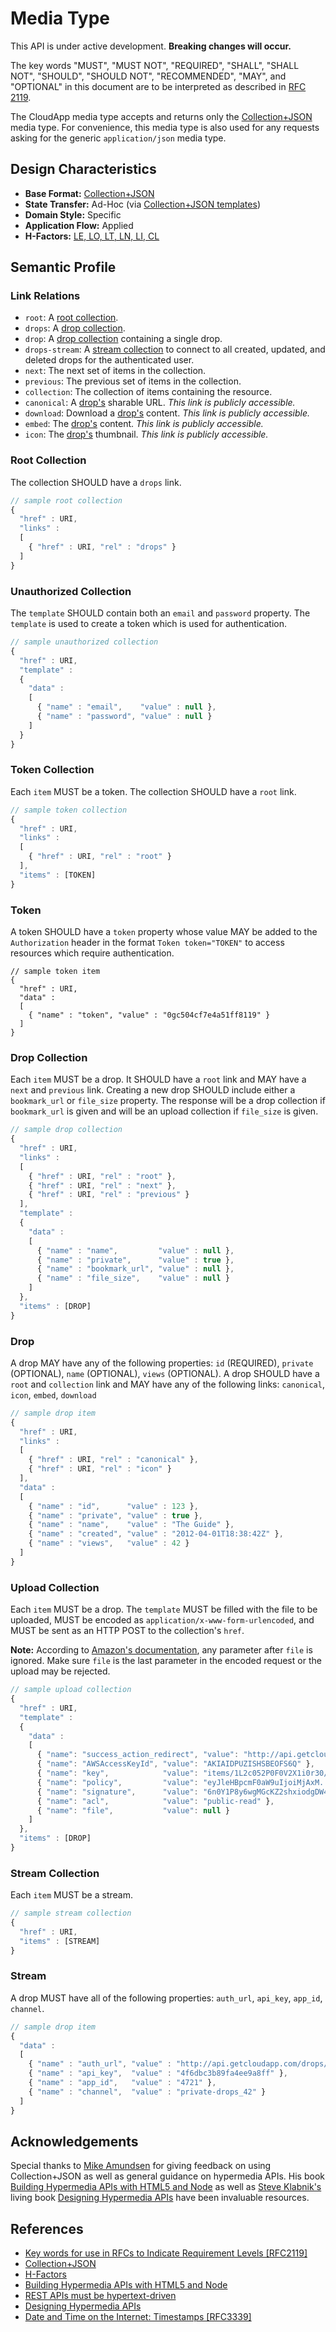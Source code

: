 # Media Type

This API is under active development. **Breaking changes will occur.**

The key words "MUST", "MUST NOT", "REQUIRED", "SHALL", "SHALL NOT", "SHOULD",
"SHOULD NOT", "RECOMMENDED",  "MAY", and "OPTIONAL" in this document are to be
interpreted as described in [RFC 2119][rfc2119].

The CloudApp media type accepts and returns only the [Collection+JSON][cj] media
type. For convenience, this media type is also used for any requests asking for
the generic `application/json` media type.

## Design Characteristics

 - **Base Format:** [Collection+JSON][cj]
 - **State Transfer:** Ad-Hoc (via [Collection+JSON templates][cj])
 - **Domain Style:** Specific
 - **Application Flow:** Applied
 - **H-Factors:** [LE, LO, LT, LN, LI, CL][h-factors]

## Semantic Profile

### Link Relations

 - `root`: A [root collection](#root_collection).
 - `drops`: A [drop collection](#drop_collection).
 - `drop`: A [drop collection](#drop_collection) containing a single drop.
 - `drops-stream`: A [stream collection](#stream_collection) to connect to all
   created, updated, and deleted drops for the authenticated user.
 - `next`: The next set of items in the collection.
 - `previous`: The previous set of items in the collection.
 - `collection`: The collection of items containing the resource.
 - `canonical`: A [drop's](#drop) sharable URL. _This link is publicly accessible._
 - `download`: Download a [drop's](#drop) content. _This link is publicly accessible._
 - `embed`: The [drop's](#drop) content. _This link is publicly accessible._
 - `icon`: The [drop's](#drop) thumbnail. _This link is publicly accessible._

### Root Collection

The collection SHOULD have a `drops` link.

```js
// sample root collection
{
  "href" : URI,
  "links" :
  [
    { "href" : URI, "rel" : "drops" }
  ]
}
```

### Unauthorized Collection

The `template` SHOULD contain both an `email` and `password` property. The
`template` is used to create a token which is used for authentication.

```js
// sample unauthorized collection
{
  "href" : URI,
  "template" :
  {
    "data" :
    [
      { "name" : "email",    "value" : null },
      { "name" : "password", "value" : null }
    ]
  }
}
```

### Token Collection

Each `item` MUST be a token. The collection SHOULD have a `root` link.

```js
// sample token collection
{
  "href" : URI,
  "links" :
  [
    { "href" : URI, "rel" : "root" }
  ],
  "items" : [TOKEN]
}
```

### Token

A token SHOULD have a `token` property whose value MAY be added to the
`Authorization` header in the format `Token token="TOKEN"` to access resources
which require authentication.

```
// sample token item
{
  "href" : URI,
  "data" :
  [
    { "name" : "token", "value" : "0gc504cf7e4a51ff8119" }
  ]
}
```

### Drop Collection

Each `item` MUST be a drop. It SHOULD have a `root` link and MAY have a `next`
and `previous` link. Creating a new drop SHOULD include either a `bookmark_url`
or `file_size` property. The response will be a drop collection if
`bookmark_url` is given and will be an upload collection if `file_size` is
given.

```js
// sample drop collection
{
  "href" : URI,
  "links" :
  [
    { "href" : URI, "rel" : "root" },
    { "href" : URI, "rel" : "next" },
    { "href" : URI, "rel" : "previous" }
  ],
  "template" :
  {
    "data" :
    [
      { "name" : "name",         "value" : null },
      { "name" : "private",      "value" : true },
      { "name" : "bookmark_url", "value" : null },
      { "name" : "file_size",    "value" : null }
    ]
  },
  "items" : [DROP]
}
```

### Drop

A drop MAY have any of the following properties: `id` (REQUIRED), `private`
(OPTIONAL), `name` (OPTIONAL), `views` (OPTIONAL). A drop SHOULD have a `root`
and `collection` link and MAY have any of the following links: `canonical`,
`icon`, `embed`, `download`

```js
// sample drop item
{
  "href" : URI,
  "links" :
  [
    { "href" : URI, "rel" : "canonical" },
    { "href" : URI, "rel" : "icon" }
  ],
  "data" :
  [
    { "name" : "id",      "value" : 123 },
    { "name" : "private", "value" : true },
    { "name" : "name",    "value" : "The Guide" },
    { "name" : "created", "value" : "2012-04-01T18:38:42Z" },
    { "name" : "views",   "value" : 42 }
  ]
}
```

### Upload Collection

Each `item` MUST be a drop. The `template` MUST be filled with the file to be
uploaded, MUST be encoded as `application/x-www-form-urlencoded`, and MUST be
sent as an HTTP POST to the collection's `href`.

**Note:** According to [Amazon's documentation][s3-docs], any parameter after
`file` is ignored. Make sure `file` is the last parameter in the encoded request
or the upload may be rejected.

[s3-docs]: http://developer.amazonwebservices.com/connect/entry.jspa?externalID=1434

```js
// sample upload collection
{
  "href" : URI,
  "template" :
  {
    "data" :
    [
      { "name": "success_action_redirect", "value": "http://api.getcloudapp.com/drops/140/s3" },
      { "name": "AWSAccessKeyId", "value": "AKIAIDPUZISHSBEOFS6Q" },
      { "name": "key",            "value": "items/1L2c052P0F0V2X1i0r30/${filename}" },
      { "name": "policy",         "value": "eyJleHBpcmF0aW9uIjoiMjAxM..." },
      { "name": "signature",      "value": "6n0Y1P8y6wgMGcKZ2shxiodgDW4=" },
      { "name": "acl",            "value": "public-read" },
      { "name": "file",           "value": null }
    ]
  },
  "items" : [DROP]
}
```

### Stream Collection

Each `item` MUST be a stream.

```js
// sample stream collection
{
  "href" : URI,
  "items" : [STREAM]
}
```

### Stream

A drop MUST have all of the following properties: `auth_url`, `api_key`,
`app_id`, `channel`.

```js
// sample drop item
{
  "data" :
  [
    { "name" : "auth_url", "value" : "http://api.getcloudapp.com/drops/stream/auth" },
    { "name" : "api_key",  "value" : "4f6dbc3b89fa4ee9a8ff" },
    { "name" : "app_id",   "value" : "4721" },
    { "name" : "channel",  "value" : "private-drops_42" }
  ]
}
```

## Acknowledgements

Special thanks to [Mike Amundsen][mike-amundsen] for giving feedback on using
Collection+JSON as well as general guidance on hypermedia APIs. His book
[Building Hypermedia APIs with HTML5 and Node][building-hypermedia-apis] as well
as [Steve Klabnik's][steve-klabnik] living book
[Designing Hypermedia APIs][designing-hypermedia-apis] have been invaluable
resources.

## References

 - [Key words for use in RFCs to Indicate Requirement Levels \[RFC2119\]][rfc2119]
 - [Collection+JSON][cj]
 - [H-Factors][h-factors]
 - [Building Hypermedia APIs with HTML5 and Node][building-hypermedia-apis]
 - [REST APIs must be hypertext-driven][rest-apis-must-be-hypertext]
 - [Designing Hypermedia APIs][designing-hypermedia-apis]
 - [Date and Time on the Internet: Timestamps \[RFC3339\]][rfc3339]

[cj]: http://www.amundsen.com/media-types/collection/
[h-factors]: http://amundsen.com/hypermedia/hfactor/
[rest-apis-must-be-hypertext]: http://roy.gbiv.com/untangled/2008/rest-apis-must-be-hypertext-driven
[building-hypermedia-apis]: http://www.amazon.com/gp/product/1449306578
[designing-hypermedia-apis]: http://designinghypermediaapis.com
[mike-amundsen]: http://amundsen.com
[steve-klabnik]: http://designinghypermediaapis.com
[rfc2119]: http://tools.ietf.org/html/rfc2119
[rfc3339]: http://tools.ietf.org/html/rfc3339